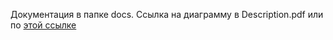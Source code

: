 Документация в папке docs.
Ссылка на диаграмму в Description.pdf или по <a href="https://viewer.diagrams.net/?tags=%7B%7D&highlight=0000ff&edit=_blank&layers=1&nav=1&title=%D0%94%D0%B8%D0%B0%D0%B3%D1%80%D0%B0%D0%BC%D0%BC%D0%B0%20%D0%B1%D0%B5%D0%B7%20%D0%BD%D0%B0%D0%B7%D0%B2%D0%B0%D0%BD%D0%B8%D1%8F.drawio#R7V1rb6M4F%2F41kWY%2FpOKW28emSXdXalfVttK%2B8%2BmVA07ClOCscdpmfv3aYHMxUGwS2mSa0aiFg4%2Bv5%2FL4HEN79s3m7XcMtut75MGgZxneW8%2Be9Sz6zxjSX4yyTyim6YwTygr7HqdlhEf%2FJ%2BREg1N3vgejQkGCUED8bZHoojCELinQAMbotVhsiYJiq1uwgiXCowuCMvUf3yPrhDoeGBn9D%2Biv1qJl0%2BBPNkAU5oRoDTz0WiDBN3KLQsK7%2BADxBoQwJPTJPcDPEPcG8zUhbKTXPeuW%2Fl%2By0lcrhFYBBFs%2FunLRhpLdiBa5XYKNH7B5zlU05RXR5ux5z77BCJHkavN2AwO2WGIZkj7d1jxN5wGzehUYfmzvvcf979%2FB8%2Bv9%2FOEHniLvZ5%2FX8gKCHZ%2FfnjUMaH1TNjI2SUIAhv%2FuWE%2BnZnbJHpN9UHxeuFrx33GNi8ryrJ1%2B0gqdU4OO6K26lpnRuzbZz%2Bm4NzN7YzP%2BacWUQfzzJv5JZ8GIH9nx7W18bfBH7GfCMs0xznLV3sbs9HaUY3HENS2Qp99wRj5COvkLedRcSGRytAVhtjhisB5yo74fEohDEPSZqvXHy4m1dOxFf7RcLvvWwBr3DccF%2FcnEGEBn5LqG4dTPOW09aek0WrcKImARqm%2BUviabgBJMegkCfxXSaxeyblDCC8TEp9p%2FzR9sfM9j7NPXtU%2Fg4xa4rK5XauwoDaNd6EE2KCNtjlUA32p1xkw1kZpMiDaQ4D0twhlsZ5CwCGvJ7cRrZnlsYXnWOatjcxrglmSV1pwpKL3gOqqhr8OSvm6Az5bSDQC1OcwEpMpWXIudIDyB6PkehNRObugsPO4jAje5BdtVLOKidgWjV38TUNNGn7lrP%2FDuwB7t2CREBLjP4m66Rtj%2FSbUAiHWmjzHhzmVgFEo8Mk6%2BhNmCmtxUcB7TEfe8L0ZcKUbPqVewGD9kluVBrLeRku5ARERXhBtgTz0QrVMBKgkjwC5v36mRwJwoH0P8xkZB%2FOxRWf6scYX8OVZXAjiqdRj1EseM5OQ2NpVzYXtjS8ssvqrg8UZwqZVApgS%2BoJBU1HGu0ux5mQNutgHaQ6jCxfpcarxhFm6E10ld11w4GEqZdj4jK8icOpuXSHFGEg4xL3pccTv%2F%2BGR9HUVUlaA3b1VN2ni%2Bqic%2BBrBhehcuom1xot6rFngx%2B7ff1MuLnsc8bdqEnk%2B0GmUMhVZ1WuHy%2BzcK1HnpVgESqNXHhEW7lxHCcS8jZY6lH1ATrMdDrSx8ZSzUo5CdOh%2BIJYwxPiHtoSXMgu0JtV7yBxT5xEdhA7NshCTRlNy18GgBXJLUYd6gAFHvNgtR7MfpVAcSiYI41w9XdzHXLHW93BUzRyvDNIK2wteCReqgMaIrkbunnlB4YV3HWY%2BOyt6Ue8%2BBovNMvezRnee45DzVYdu81jNdENvpIDanCNjGFSJnVIhcWvDoIjc5J7ymhjK6xV3lHquOtRl3ifHd%2BRFphYAYAHrSAG854PKEWKutXNGMGu3OIQEkLT0u66mis8woW%2By%2FAALp1FLrAiVgVikCjXL4tVztWNvVVtq9zgIlIlJT9rXV6F0lXnJxuqfpdMdGO6%2Bbhu6OLn2OfU5utzkccKqhDs9%2F0ffCbLjaHpgxMe8r3JMWM6bbcHU%2FqMfgYkgd2V%2FJTlfH3R6wR20RI9BiabtzbxMlWOwW1Es%2Bakck3DXy3RZ8GfJwQZj4lawC9cBSpUZSYoVGVJAqEU6h3NdCMwlaOBjO2EZncKY2dKALZ%2BbVe5ALnjkdPCMFERxDFU13J35nGUZodPKnCmv0IgnaG1cZbRxU2ZfeBZvH2QabnW1ErPI2uLRGMPSu2cEsZvKYT%2FHd4vQUT1XAN5%2F8j11fDfjdd16OXc%2FecsVme3ET0rHkmNjt9%2FyzjC2%2BE3xJV6FXOhEmWVI6HLTDLmyOg1L%2FwxRIf0VzS1h14EPQMAwA8V%2BK%2Fa1aVd7CA%2FLjY1Zc7gZW0fQPHEkwknFyrvxhL7mikeRDJlJFyUSUKoqFLB32AXJXPlimd0LlAk9OFp7I4RZHOcvRGT4RVu088IlSAOJ8sYkY3sG4pHVFXxqT1Gnv6WCSquDoL4hJGrFG3Up9DNaYGMaVkftXPOnq2MWn1nFwyGD4wTjEOQCHVMR6LzjkdHCIFCYZOqpRus6SjtbgnGAIHYpqWB1H5P8h2KjmJKiGaZXf8vS9YvHzzVexTlW8A7NA2IO47yaA4zqWIPyt38%2FTf0uqqXnTgk3BUStOoJyCiHTQqoa8ddC6uvB20LiyJhy17egT29Y5kd7BoD%2Bh4ex88WVjo7WxcY6ysenurKVVfjlGL%2Bh1AZonCTTlgNfIUhQ1p7uAVzkf%2FCsgTQ3M6MHIxf5WBzbut8qncOJzJ6roFftUa8hetRsQb94tegGv5wxePws56uhDFwBORbk6aFdRUztAjp%2FRMt8kqBqcLta5yXp1M9vFU06504sf25fi230X%2BK4F30dHge%2FdHdq2JuU0hLeCAtoiTNZohUIQzDOqlIjIytwhNsnxlP2AhOz5eoAdQcUJTfMQ6U2chbiy0qxETSIiS3qwb3BkaQ%2FjyhyPe%2B%2BmPujNA8Q%2BnTaGp4991GKkmP6YVMvDgWkN2yyCdXm3V5O5OFbCQcSWf%2FXkVqMUmKonbuq29R%2BTBbOkBNVQTlCpZrps6ejO0PzYTJdd9Smnryh4YtzNglfjkD5G8OyJFFSQYwWqgufIeTDZQXYteOWzN%2BpRrzu0yr1Xl8Gob48U0gSQoPB9jHUJk51OmMxReA3PqQrIdvaxIrvipElzDEwzthVS6QhdqLkVyCVL0UonmXno2%2BzvjYVtaalPsAxqL%2F7k4zrgFBcdmfJrUTz3hlb5g3HaLboBBJjalKbXsb70Riwx2FobsSq1NTv7TIp9SB7lFrjAq9DGb%2BpeI22ik2jn7sj1FgesMbqaCbw43HNxuLZ0Zm9cobqOXaW6naVA7bPKSxWS%2F9rORvXrgpX5nNJoFoXZ0MrnlGaharb0Zmbp061i6D1g5MIoSj%2Fbd3GrTV5Lx61W62ZnpxOd8kbt0AiB2O33WRBy2CsEMI1hYwST3bUPRDZu8JOvcHzWBj%2BNJIkT1W3f5RpJkYLSyfyaDT5dSLDPFduyAlF9h0dWdYdr%2ByWVNycjvfKDQv30IunxUaMTTvkAuJrQxxCkjS4YPb04%2FhEF3v7UlxflA9m2HAFVDqXKLy8qhlJ1Bd6SP69svi%2FwcvkJjy90K8BVZ8o7FWBmzK2iEA8Ns40tFxFkETPOa0RtCFldHxpDwQKNnrinGEmeYtI2FJx2SISCFd%2F61fYUg3cVoXmAuuWNBk8klR8P9cqPxnrlh%2FKf2mgoLxmWjgxF1dbrMHgn1JeCu1FBhU2zIQ1UkWEugkXJwJj2sI2BOaKtUDUVddGzD%2FKxkuaZptXOVMjBevOD05VO1RdljiKtRkFSDf2jENmJjCv2VqQkp%2FYny6lYpxMX1IFkAi05WqwqqEPpPEcpW9RaUOlt9teXkuLZ38yy5%2F8B#%7B%22pageId%22%3A%22RN_0jNI5n9WZRM32Zk7a%22%7D">этой ссылке</a> 
